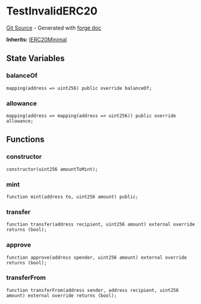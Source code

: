 # TestInvalidERC20
[Git Source](https://github.com/uniswap/v4-core/blob/80311e34080fee64b6fc6c916e9a51a437d0e482/src/test/TestInvalidERC20.sol) - Generated with [forge doc](https://book.getfoundry.sh/reference/forge/forge-doc)

**Inherits:**
[IERC20Minimal](contracts/v4/reference/core/interfaces/IERC20Minimal.md)


## State Variables
### balanceOf

```solidity
mapping(address => uint256) public override balanceOf;
```


### allowance

```solidity
mapping(address => mapping(address => uint256)) public override allowance;
```


## Functions
### constructor


```solidity
constructor(uint256 amountToMint);
```

### mint


```solidity
function mint(address to, uint256 amount) public;
```

### transfer


```solidity
function transfer(address recipient, uint256 amount) external override returns (bool);
```

### approve


```solidity
function approve(address spender, uint256 amount) external override returns (bool);
```

### transferFrom


```solidity
function transferFrom(address sender, address recipient, uint256 amount) external override returns (bool);
```

